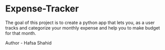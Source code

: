 # Expense-Tracker
The goal of this project is to create a python app that lets you, as a user tracks and categorize your monthly expense and help you to make budget for that month.
<br>

Author - Hafsa Shahid
